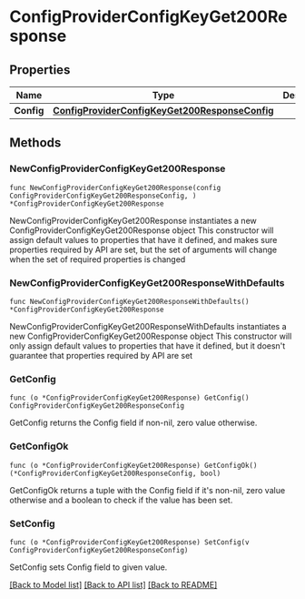 # ConfigProviderConfigKeyGet200Response

## Properties

Name | Type | Description | Notes
------------ | ------------- | ------------- | -------------
**Config** | [**ConfigProviderConfigKeyGet200ResponseConfig**](ConfigProviderConfigKeyGet200ResponseConfig.md) |  | 

## Methods

### NewConfigProviderConfigKeyGet200Response

`func NewConfigProviderConfigKeyGet200Response(config ConfigProviderConfigKeyGet200ResponseConfig, ) *ConfigProviderConfigKeyGet200Response`

NewConfigProviderConfigKeyGet200Response instantiates a new ConfigProviderConfigKeyGet200Response object
This constructor will assign default values to properties that have it defined,
and makes sure properties required by API are set, but the set of arguments
will change when the set of required properties is changed

### NewConfigProviderConfigKeyGet200ResponseWithDefaults

`func NewConfigProviderConfigKeyGet200ResponseWithDefaults() *ConfigProviderConfigKeyGet200Response`

NewConfigProviderConfigKeyGet200ResponseWithDefaults instantiates a new ConfigProviderConfigKeyGet200Response object
This constructor will only assign default values to properties that have it defined,
but it doesn't guarantee that properties required by API are set

### GetConfig

`func (o *ConfigProviderConfigKeyGet200Response) GetConfig() ConfigProviderConfigKeyGet200ResponseConfig`

GetConfig returns the Config field if non-nil, zero value otherwise.

### GetConfigOk

`func (o *ConfigProviderConfigKeyGet200Response) GetConfigOk() (*ConfigProviderConfigKeyGet200ResponseConfig, bool)`

GetConfigOk returns a tuple with the Config field if it's non-nil, zero value otherwise
and a boolean to check if the value has been set.

### SetConfig

`func (o *ConfigProviderConfigKeyGet200Response) SetConfig(v ConfigProviderConfigKeyGet200ResponseConfig)`

SetConfig sets Config field to given value.



[[Back to Model list]](../README.md#documentation-for-models) [[Back to API list]](../README.md#documentation-for-api-endpoints) [[Back to README]](../README.md)


